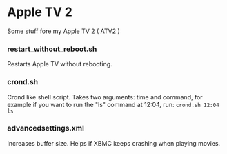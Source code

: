 Apple TV 2
==========

Some stuff fore my Apple TV 2 ( ATV2 )

### restart_without_reboot.sh
Restarts Apple TV without rebooting.

### crond.sh
Crond like shell script. Takes two arguments: time and command, for example if you want to run the "ls" command at 12:04, run:
```crond.sh 12:04 ls```

### advancedsettings.xml
Increases buffer size. Helps if XBMC keeps crashing when playing movies. 
